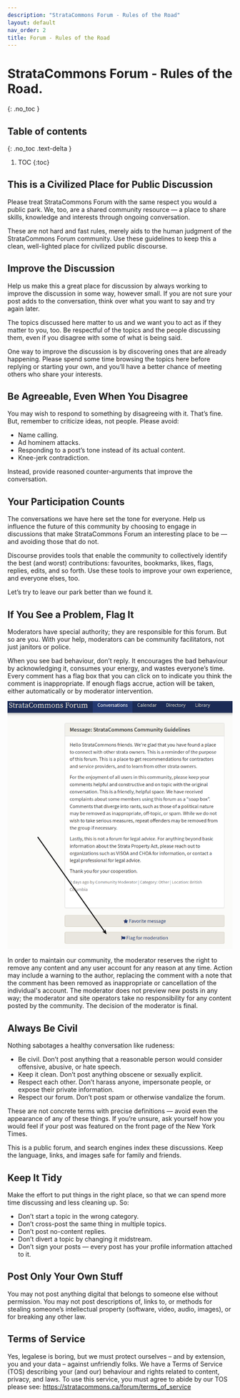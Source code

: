 ```yaml
---
description: "StrataCommons Forum - Rules of the Road"
layout: default
nav_order: 2
title: Forum - Rules of the Road
---
```


# StrataCommons Forum - Rules of the Road.
{: .no_toc }

## Table of contents
{: .no_toc .text-delta }

1. TOC
{:toc}

## This is a Civilized Place for Public Discussion

Please treat StrataCommons Forum with the same respect you would a public park. We, too, are a shared community resource — a place to share skills, knowledge and interests through ongoing conversation.

These are not hard and fast rules, merely aids to the human judgment of the StrataCommons Forum community. Use these guidelines to keep this a clean, well-lighted place for civilized public discourse.

## Improve the Discussion

Help us make this a great place for discussion by always working to improve the discussion in some way, however small. If you are not sure your post adds to the conversation, think over what you want to say and try again later.

The topics discussed here matter to us and we want you to act as if they matter to you, too. Be respectful of the topics and the people discussing them, even if you disagree with some of what is being said.

One way to improve the discussion is by discovering ones that are already happening. Please spend some time browsing the topics here before replying or starting your own, and you’ll have a better chance of meeting others who share your interests.

## Be Agreeable, Even When You Disagree

You may wish to respond to something by disagreeing with it. That’s fine. But, remember to criticize ideas, not people. Please avoid:

- Name calling. 
- Ad hominem attacks. 
- Responding to a post’s tone instead of its actual content. 
- Knee-jerk contradiction.

Instead, provide reasoned counter-arguments that improve the conversation.

## Your Participation Counts

The conversations we have here set the tone for everyone. Help us influence the future of this community by choosing to engage in discussions that make StrataCommons Forum an interesting place to be — and avoiding those that do not.

Discourse provides tools that enable the community to collectively identify the best (and worst) contributions: favourites, bookmarks, likes, flags, replies, edits, and so forth. Use these tools to improve your own experience, and everyone elses, too.

Let’s try to leave our park better than we found it.

## If You See a Problem, Flag It

Moderators have special authority; they are responsible for this forum. But so are you. With your help, moderators can be community facilitators, not just janitors or police.

When you see bad behaviour, don’t reply. It encourages the bad behaviour by acknowledging it, consumes your energy, and wastes everyone’s time. Every comment has a flag box that you can click on to indicate you think the comment is inappropriate. If enough flags accrue, action will be taken, either automatically or by moderator intervention.

![Flagging](forum_rules_of_the_road/rules1.png)

In order to maintain our community, the moderator reserves the right to remove any content and any user account for any reason at any time. Action may include a warning to the author, replacing the comment with a note that the comment has been removed as inappropriate or cancellation of the individual's account. The moderator does not preview new posts in any way; the moderator and site operators take no responsibility for any content posted by the community. The decision of the moderator is final.

## Always Be Civil

Nothing sabotages a healthy conversation like rudeness:

- Be civil. Don’t post anything that a reasonable person would consider offensive, abusive, or hate speech. 
- Keep it clean. Don’t post anything obscene or sexually explicit. 
- Respect each other. Don’t harass anyone, impersonate people, or expose their private information. 
- Respect our forum. Don’t post spam or otherwise vandalize the forum.

These are not concrete terms with precise definitions — avoid even the appearance of any of these things. If you’re unsure, ask yourself how you would feel if your post was featured on the front page of the New York Times.

This is a public forum, and search engines index these discussions. Keep the language, links, and images safe for family and friends.

## Keep It Tidy

Make the effort to put things in the right place, so that we can spend more time discussing and less cleaning up. So:

- Don’t start a topic in the wrong category. 
- Don’t cross-post the same thing in multiple topics. 
- Don’t post no-content replies. 
- Don’t divert a topic by changing it midstream. 
- Don’t sign your posts — every post has your profile information attached to it.

## Post Only Your Own Stuff

You may not post anything digital that belongs to someone else without permission. You may not post descriptions of, links to, or methods for stealing someone’s intellectual property (software, video, audio, images), or for breaking any other law.

## Terms of Service

Yes, legalese is boring, but we must protect ourselves – and by extension, you and your data – against unfriendly folks. We have a Terms of Service (TOS) describing your (and our) behaviour and rights related to content, privacy, and laws. To use this service, you must agree to abide by our TOS please see:  https://stratacommons.ca/forum/terms_of_service
